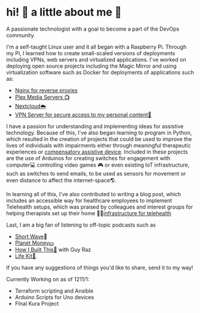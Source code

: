# hi! :wave: a little about me :boy:
A passionate technologist with a goal to become a part of the DevOps community.

I'm a self-taught Linux user and it all began with a Raspberry Pi. Through my Pi, I learned how to create small-scaled versions of deployments including VPNs, web servers and virtualized applications. I've worked on deploying open source projects including the Magic Mirror and using virtualization software such as Docker for deployments of applications such as:

- [Nginx for reverse proxies](https://www.nginx.com/)
- [Plex Media Servers :tv:](https://www.plex.tv/)
- [Nextcloud:cloud:](https://nextcloud.com/)
- [VPN Server for secure access to my personal content:closed_lock_with_key:](https://openvpn.net/)

I have a passion for understanding and implementing ideas for assistive technology. Because of this, I've also began learning to program in Python, which resulted in the creation of projects that could be used to improve the lives of individuals with impairments either through meaningful therapeutic experiences or [compensatory assistive device](https://github.com/kawangwong/handtracking_mouse). Included in these projects are the use of Arduinos for creating switches for engagement with computer:computer: controlling video games :video_game: or even existing IoT infrastructure, such as switches to send emails, to be used as sensors for movement or even distance to affect the internet-space🌎.

In learning all of this, I've also contributed to writing a blog post, which includes an accessible way for healthcare employees to implement Telehealth setups, which was praised by colleagues and interest groups for helping therapists set up their home 👨‍⚕️[infrastructure for telehealth](https://otvijay.com/2020/08/23/comprehensive-guide-to-setup-for-telehealth/)

Last, I am a big fan of listening to off-topic podcasts such as

- [Short Wave](https://www.npr.org/podcasts/510351/short-wave)🧪
- [Planet Money:dollar:](https://www.npr.org/podcasts/510289/planet-money/)
- [How I Built This:hammer:](https://www.npr.org/podcasts/510313/how-i-built-this) with Guy Raz
- [Life Kit:school_satchel:](https://www.npr.org/lifekit).

If you have any suggestions of things you'd like to share, send it to my way!


Currently Working on as of 1211/1:

- Terraform scripting and Ansible
- Arduino Scripts for Uno devices
- FInal Kura Project
